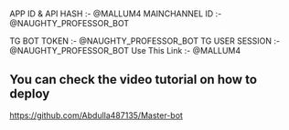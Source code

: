 # 
APP ID & API HASH :- @MALLUM4
MAINCHANNEL ID    :- @NAUGHTY_PROFESSOR_BOT

TG BOT TOKEN      :- @NAUGHTY_PROFESSOR_BOT
TG USER SESSION   :- @NAUGHTY_PROFESSOR_BOT
Use This Link     :- @MALLUM4
## You can check the video tutorial on how to deploy


https://github.com/Abdulla487135/Master-bot
